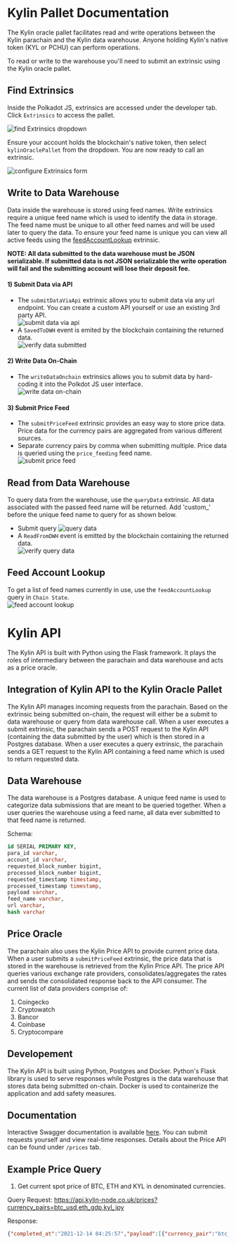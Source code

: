 # Kylin Pallet Documentation

The Kylin oracle pallet facilitates read and write operations between the Kylin parachain and the Kylin data warehouse. Anyone holding Kylin's native token (KYL or PCHU) can perform operations.  

To read or write to the warehouse you'll need to submit an extrinsic using the Kylin oracle pallet.

## Find Extrinsics
Inside the Polkadot JS, extrinsics are accessed under the developer tab. Click `Extrinsics` to access the pallet.  

![find Extrinsics dropdown](./doc/imgs/extrinsic_dropdown.png)

Ensure your account holds the blockchain's native token, then select `kylinOraclePallet` from the dropdown. You are now ready to call an extrinsic.

![configure Extrinsics form](./doc/imgs/extrinsic_form.png)

## Write to Data Warehouse
Data inside the warehouse is stored using feed names. Write extrinsics require a unique feed name which is used to identify the data in storage. The feed name must be unique to all other feed names and will be used later to query the data. To ensure your feed name is unique you can view all active feeds using the [feedAccountLookup](#Feed-Account-Lookup) extrinsic.  

**NOTE: All data submitted to the data warehouse must be JSON serializable. If submitted data is not JSON serializable the write operation will fail and the submitting account will lose their deposit fee.**

#### 1) Submit Data via API  
- The `submitDataViaApi` extrinsic allows you to submit data via any url endpoint. You can create a custom API yourself or use an existing 3rd party API.  
![submit data via api](./doc/imgs/submit_via_api.png)
- A `SavedToDWH` event is emited by the blockchain containing the returned data.  
![verify data submitted](./doc/imgs/verify_submit.png)

#### 2) Write Data On-Chain  
- The `writeDataOnchain` extrinsics allows you to submit data by hard-coding it into the Polkdot JS user interface.  
![write data on-chain](./doc/imgs/write_data_onchain.png)

#### 3) Submit Price Feed  
- The `submitPriceFeed` extrinsic provides an easy way to store price data. Price data for the currency pairs are aggregated from various different sources.
- Separate currency pairs by comma when submitting multiple. Price data is queried using the `price_feeding` feed name.  
![submit price feed](./doc/imgs/submit_price_feed.png)

## Read from Data Warehouse
To query data from the warehouse, use the `queryData` extrinsic. All data associated with the passed feed name will be returned. Add 'custom_' before the unique feed name to query for as shown below.
- Submit query
![query data](./doc/imgs/query_feed.png)
- A `ReadFromDWH` event is emitted by the blockchain containing the returned data.  
![verify query data](./doc/imgs/verify_query.png)

## Feed Account Lookup
To get a list of feed names currently in use, use the `feedAccountLookup` query in `Chain State`.  
![feed account lookup](./doc/imgs/feed_account_lookup.png)


# Kylin API

The Kylin API is built with Python using the Flask framework. It plays the roles of intermediary between the parachain and data warehouse and acts as a price oracle.  

## Integration of Kylin API to the Kylin Oracle Pallet

The Kylin API manages incoming requests from the parachain. Based on the extrinsic being submitted on-chain, the request will either be a submit to data warehouse or query from data warehouse call. When a user executes a submit extrinsic, the parachain sends a POST request to the Kylin API (containing the data submitted by the user) which is then stored in a Postgres database. When a user executes a query extrinsic, the parachain sends a GET request to the Kylin API containing a feed name which is used to return requested data.  

## Data Warehouse
The data warehouse is a Postgres database. A unique feed name is used to categorize data submissions that are meant to be queried together. When a user queries the warehouse using a feed name, all data ever submitted to that feed name is returned. 

Schema:
```sql
id SERIAL PRIMARY KEY,
para_id varchar,
account_id varchar,
requested_block_number bigint,
processed_block_number bigint,
requested_timestamp timestamp,
processed_timestamp timestamp,
payload varchar,
feed_name varchar,
url varchar,
hash varchar
```

## Price Oracle 
The parachain also uses the Kylin Price API to provide current price data. When a user submits a `submitPriceFeed` extrinsic, the price data that is stored in the warehouse is retrieved from the Kylin Price API. The price API queries various exchange rate providers, consolidates/aggregates the rates and sends the consolidated response back to the API consumer. The current list of data providers comprise of:
1. Coingecko
2. Cryptowatch
3. Bancor
4. Coinbase
5. Cryptocompare

## Developement
The Kylin API is built using Python, Postgres and Docker. Python's Flask library is used to serve responses while Postgres is the data warehouse that stores data being submitted on-chain. Docker is used to containerize the application and add safety measures. 

## Documentation
Interactive Swagger documentation is available [here](https://api.kylin-node.co.uk/). You can submit requests yourself and view real-time responses. Details about the Price API can be found under `/prices` tab. 

## Example Price Query
1. Get current spot price of BTC, ETH and KYL in denominated currencies.

Query Request:
https://api.kylin-node.co.uk/prices?currency_pairs=btc_usd,eth_gdp,kyl_jpy

Response:
```json
{"completed_at":"2021-12-14 04:25:57","payload":[{"currency_pair":"btc_usd","market_name":"market:coinbase:btcusd","price":47127.12,"processed_at":"2021-12-14 04:25:55","source_name":"coinbase"},{"currency_pair":"btc_usd","market_name":"market:coingecko:btcusd","price":47167.0,"processed_at":"2021-12-14 04:25:56","source_name":"coingecko"},{"currency_pair":"kyl_jpy","market_name":"market:coingecko:kyljpy","price":19.98,"processed_at":"2021-12-14 04:25:57","source_name":"coingecko"},{"currency_pair":"btc_usd","market_name":"market:cryptocompare:btcusd","price":47124.27,"processed_at":"2021-12-14 04:25:57","source_name":"cryptocompare"},{"currency_pair":"kyl_jpy","market_name":"market:cryptocompare:kyljpy","price":20.13,"processed_at":"2021-12-14 04:25:57","source_name":"cryptocompare"},{"currency_pair":"btc_usd","market_name":"market:binance-us:btcusd","price":47097.92,"processed_at":"2021-12-14 04:25:57","source_name":"cryptowatch"},{"currency_pair":"btc_usd","market_name":"market:binance-us:btcusdc","price":47080.37,"processed_at":"2021-12-14 04:25:57","source_name":"cryptowatch"},{"currency_pair":"btc_usd","market_name":"market:binance-us:btcusdt","price":47094.26,"processed_at":"2021-12-14 04:25:57","source_name":"cryptowatch"},{"currency_pair":"btc_usd","market_name":"market:binance:btcusd-perpetual-future-inverse","price":47079,"processed_at":"2021-12-14 04:25:57","source_name":"cryptowatch"},{"currency_pair":"btc_usd","market_name":"market:binance:btcusd-quarterly-future-inverse","price":47122,"processed_at":"2021-12-14 04:25:57","source_name":"cryptowatch"},{"currency_pair":"btc_usd","market_name":"market:binance:btcusd-quarterly-future-inverse-25mar22","price":48138.2,"processed_at":"2021-12-14 04:25:57","source_name":"cryptowatch"},{"currency_pair":"btc_usd","market_name":"market:binance:btcusd-quarterly-future-inverse-31dec21","price":47122,"processed_at":"2021-12-14 04:25:57","source_name":"cryptowatch"},{"currency_pair":"btc_usd","market_name":"market:binance:btcusdc","price":47075.75,"processed_at":"2021-12-14 04:25:57","source_name":"cryptowatch"},{"currency_pair":"btc_usd","market_name":"market:binance:btcusdp","price":47064.42,"processed_at":"2021-12-14 04:25:57","source_name":"cryptowatch"},{"currency_pair":"btc_usd","market_name":"market:binance:btcusdt","price":47080.69,"processed_at":"2021-12-14 04:25:57","source_name":"cryptowatch"},{"currency_pair":"btc_usd","market_name":"market:binance:btcusdt-perpetual-futures","price":47055.44,"processed_at":"2021-12-14 04:25:57","source_name":"cryptowatch"},{"currency_pair":"btc_usd","market_name":"market:bisq:btcusd","price":49288.9341,"processed_at":"2021-12-14 04:25:57","source_name":"cryptowatch"},{"currency_pair":"btc_usd","market_name":"market:bitbay:btcusd","price":46613,"processed_at":"2021-12-14 04:25:57","source_name":"cryptowatch"},{"currency_pair":"btc_usd","market_name":"market:bitbay:btcusdc","price":47167.389999,"processed_at":"2021-12-14 04:25:57","source_name":"cryptowatch"},{"currency_pair":"btc_usd","market_name":"market:bitbay:btcusdt","price":47020.91,"processed_at":"2021-12-14 04:25:57","source_name":"cryptowatch"},{"currency_pair":"btc_usd","market_name":"market:bitfinex:btcusd","price":47135,"processed_at":"2021-12-14 04:25:57","source_name":"cryptowatch"},{"currency_pair":"btc_usd","market_name":"market:bitfinex:btcusdt","price":47088,"processed_at":"2021-12-14 04:25:57","source_name":"cryptowatch"},{"currency_pair":"btc_usd","market_name":"market:bitfinex:btcusdt-perpetual-futures","price":47092,"processed_at":"2021-12-14 04:25:57","source_name":"cryptowatch"},{"currency_pair":"btc_usd","market_name":"market:bitflyer:btcusd","price":47110.19,"processed_at":"2021-12-14 04:25:57","source_name":"cryptowatch"},{"currency_pair":"btc_usd","market_name":"market:bitmex:btcusd-biquarterly-future-inverse","price":47970,"processed_at":"2021-12-14 04:25:57","source_name":"cryptowatch"},{"currency_pair":"btc_usd","market_name":"market:bitmex:btcusd-biquarterly-future-inverse-25mar22","price":47970,"processed_at":"2021-12-14 04:25:57","source_name":"cryptowatch"},{"currency_pair":"btc_usd","market_name":"market:bitmex:btcusd-perpetual-future-inverse","price":47079.5,"processed_at":"2021-12-14 04:25:57","source_name":"cryptowatch"},{"currency_pair":"btc_usd","market_name":"market:bitmex:btcusd-quarterly-future-inverse","price":47125,"processed_at":"2021-12-14 04:25:57","source_name":"cryptowatch"},{"currency_pair":"btc_usd","market_name":"market:bitmex:btcusdt-monthly-futures","price":47011.5,"processed_at":"2021-12-14 04:25:57","source_name":"cryptowatch"},{"currency_pair":"btc_usd","market_name":"market:bitmex:btcusdt-monthly-futures-31dec21","price":47011.5,"processed_at":"2021-12-14 04:25:57","source_name":"cryptowatch"},{"currency_pair":"btc_usd","market_name":"market:bitstamp:btcusd","price":47103.07,"processed_at":"2021-12-14 04:25:57","source_name":"cryptowatch"},{"currency_pair":"btc_usd","market_name":"market:bitstamp:btcusdc","price":47161.09,"processed_at":"2021-12-14 04:25:57","source_name":"cryptowatch"},{"currency_pair":"btc_usd","market_name":"market:bitstamp:btcusdt","price":47032.79,"processed_at":"2021-12-14 04:25:57","source_name":"cryptowatch"},{"currency_pair":"btc_usd","market_name":"market:bittrex:btcusd","price":47093.146,"processed_at":"2021-12-14 04:25:57","source_name":"cryptowatch"},{"currency_pair":"btc_usd","market_name":"market:bittrex:btcusdt","price":47072.26356283,"processed_at":"2021-12-14 04:25:57","source_name":"cryptowatch"},{"currency_pair":"btc_usd","market_name":"market:cexio:btcusd","price":47095,"processed_at":"2021-12-14 04:25:57","source_name":"cryptowatch"},{"currency_pair":"btc_usd","market_name":"market:cexio:btcusdt","price":46806.5,"processed_at":"2021-12-14 04:25:57","source_name":"cryptowatch"},{"currency_pair":"btc_usd","market_name":"market:coinbase-pro:btcusd","price":47106.56,"processed_at":"2021-12-14 04:25:57","source_name":"cryptowatch"},{"currency_pair":"btc_usd","market_name":"market:coinbase-pro:btcusdc","price":47109.11,"processed_at":"2021-12-14 04:25:57","source_name":"cryptowatch"},{"currency_pair":"btc_usd","market_name":"market:coinbase-pro:btcusdt","price":47076.86,"processed_at":"2021-12-14 04:25:57","source_name":"cryptowatch"},{"currency_pair":"btc_usd","market_name":"market:deribit:btcusd-perpetual-future-inverse","price":47126,"processed_at":"2021-12-14 04:25:57","source_name":"cryptowatch"},{"currency_pair":"btc_usd","market_name":"market:deribit:btcusd-quarterly-future-inverse","price":47191.5,"processed_at":"2021-12-14 04:25:57","source_name":"cryptowatch"},{"currency_pair":"btc_usd","market_name":"market:deribit:btcusd-quarterly-future-inverse-24jun22","price":48988.5,"processed_at":"2021-12-14 04:25:57","source_name":"cryptowatch"},{"currency_pair":"btc_usd","market_name":"market:deribit:btcusd-quarterly-future-inverse-25mar22","price":48006.5,"processed_at":"2021-12-14 04:25:57","source_name":"cryptowatch"},{"currency_pair":"btc_usd","market_name":"market:deribit:btcusd-quarterly-future-inverse-28jan22","price":47466,"processed_at":"2021-12-14 04:25:57","source_name":"cryptowatch"},{"currency_pair":"btc_usd","market_name":"market:deribit:btcusd-quarterly-future-inverse-30sep22","price":50128.5,"processed_at":"2021-12-14 04:25:57","source_name":"cryptowatch"},{"currency_pair":"btc_usd","market_name":"market:ftx-us:btcusd","price":47112,"processed_at":"2021-12-14 04:25:57","source_name":"cryptowatch"},{"currency_pair":"btc_usd","market_name":"market:ftx-us:btcusdt","price":47082,"processed_at":"2021-12-14 04:25:57","source_name":"cryptowatch"},{"currency_pair":"btc_usd","market_name":"market:ftx:btcusd","price":47100,"processed_at":"2021-12-14 04:25:57","source_name":"cryptowatch"},{"currency_pair":"btc_usd","market_name":"market:ftx:btcusd-perpetual-futures","price":47108,"processed_at":"2021-12-14 04:25:57","source_name":"cryptowatch"},{"currency_pair":"btc_usd","market_name":"market:ftx:btcusd-quarterly-futures","price":47195,"processed_at":"2021-12-14 04:25:57","source_name":"cryptowatch"},{"currency_pair":"btc_usd","market_name":"market:ftx:btcusd-quarterly-futures-25mar22","price":48238,"processed_at":"2021-12-14 04:25:57","source_name":"cryptowatch"},{"currency_pair":"btc_usd","market_name":"market:ftx:btcusd-quarterly-futures-31dec21","price":47195,"processed_at":"2021-12-14 04:25:57","source_name":"cryptowatch"},{"currency_pair":"btc_usd","market_name":"market:ftx:btcusdt","price":47084,"processed_at":"2021-12-14 04:25:57","source_name":"cryptowatch"},{"currency_pair":"btc_usd","market_name":"market:gateio:btcusd","price":47093,"processed_at":"2021-12-14 04:25:57","source_name":"cryptowatch"},{"currency_pair":"btc_usd","market_name":"market:gateio:btcusdt","price":47070.36,"processed_at":"2021-12-14 04:25:57","source_name":"cryptowatch"},{"currency_pair":"btc_usd","market_name":"market:gemini:btcusd","price":47111.27,"processed_at":"2021-12-14 04:25:57","source_name":"cryptowatch"},{"currency_pair":"btc_usd","market_name":"market:hitbtc:btcusdc","price":47077.78656,"processed_at":"2021-12-14 04:25:57","source_name":"cryptowatch"},{"currency_pair":"btc_usd","market_name":"market:hitbtc:btcusdt","price":47073.27,"processed_at":"2021-12-14 04:25:57","source_name":"cryptowatch"},{"currency_pair":"btc_usd","market_name":"market:huobi:btcusdc","price":47100.83,"processed_at":"2021-12-14 04:25:57","source_name":"cryptowatch"},{"currency_pair":"btc_usd","market_name":"market:huobi:btcusdt","price":47078.91,"processed_at":"2021-12-14 04:25:57","source_name":"cryptowatch"},{"currency_pair":"btc_usd","market_name":"market:kraken-futures:btcusd-biquarterly-future-inverse","price":48552,"processed_at":"2021-12-14 04:25:57","source_name":"cryptowatch"},{"currency_pair":"btc_usd","market_name":"market:kraken-futures:btcusd-biquarterly-future-inverse-24jun22","price":48552,"processed_at":"2021-12-14 04:25:57","source_name":"cryptowatch"},{"currency_pair":"btc_usd","market_name":"market:kraken-futures:btcusd-monthly-future-inverse","price":47005,"processed_at":"2021-12-14 04:25:57","source_name":"cryptowatch"},{"currency_pair":"btc_usd","market_name":"market:kraken-futures:btcusd-monthly-future-inverse-31dec21","price":47005,"processed_at":"2021-12-14 04:25:57","source_name":"cryptowatch"},{"currency_pair":"btc_usd","market_name":"market:kraken-futures:btcusd-perpetual-future-inverse","price":47099,"processed_at":"2021-12-14 04:25:57","source_name":"cryptowatch"},{"currency_pair":"btc_usd","market_name":"market:kraken-futures:btcusd-quarterly-future-inverse","price":47640.5,"processed_at":"2021-12-14 04:25:57","source_name":"cryptowatch"},{"currency_pair":"btc_usd","market_name":"market:kraken-futures:btcusd-quarterly-future-inverse-25mar22","price":47640.5,"processed_at":"2021-12-14 04:25:57","source_name":"cryptowatch"},{"currency_pair":"btc_usd","market_name":"market:kraken:btcusd","price":47082,"processed_at":"2021-12-14 04:25:57","source_name":"cryptowatch"},{"currency_pair":"btc_usd","market_name":"market:kraken:btcusdc","price":47124.12,"processed_at":"2021-12-14 04:25:57","source_name":"cryptowatch"},{"currency_pair":"btc_usd","market_name":"market:kraken:btcusdt","price":47081,"processed_at":"2021-12-14 04:25:57","source_name":"cryptowatch"},{"currency_pair":"btc_usd","market_name":"market:liquid:btcusd","price":47143.8,"processed_at":"2021-12-14 04:25:57","source_name":"cryptowatch"},{"currency_pair":"btc_usd","market_name":"market:liquid:btcusdt","price":47086.01,"processed_at":"2021-12-14 04:25:57","source_name":"cryptowatch"},{"currency_pair":"btc_usd","market_name":"market:okcoin:btcusd","price":47089.48,"processed_at":"2021-12-14 04:25:57","source_name":"cryptowatch"},{"currency_pair":"btc_usd","market_name":"market:okcoin:btcusdt","price":47101.9,"processed_at":"2021-12-14 04:25:57","source_name":"cryptowatch"},{"currency_pair":"btc_usd","market_name":"market:okex:btcusd-biquarterly-future-inverse","price":48160.4,"processed_at":"2021-12-14 04:25:57","source_name":"cryptowatch"},{"currency_pair":"btc_usd","market_name":"market:okex:btcusd-biweekly-future-inverse","price":47131.6,"processed_at":"2021-12-14 04:25:57","source_name":"cryptowatch"},{"currency_pair":"btc_usd","market_name":"market:okex:btcusd-quarterly-future-inverse","price":47101.2,"processed_at":"2021-12-14 04:25:57","source_name":"cryptowatch"},{"currency_pair":"btc_usd","market_name":"market:okex:btcusd-weekly-future-inverse","price":47091.5,"processed_at":"2021-12-14 04:25:57","source_name":"cryptowatch"},{"currency_pair":"btc_usd","market_name":"market:okex:btcusdc","price":47099,"processed_at":"2021-12-14 04:25:57","source_name":"cryptowatch"},{"currency_pair":"btc_usd","market_name":"market:okex:btcusdk","price":47093.9,"processed_at":"2021-12-14 04:25:57","source_name":"cryptowatch"},{"currency_pair":"btc_usd","market_name":"market:okex:btcusdt","price":47076.3,"processed_at":"2021-12-14 04:25:57","source_name":"cryptowatch"},{"currency_pair":"btc_usd","market_name":"market:okex:btcusdt-biquarterly-futures","price":48212.2,"processed_at":"2021-12-14 04:25:57","source_name":"cryptowatch"},{"currency_pair":"btc_usd","market_name":"market:okex:btcusdt-biweekly-futures","price":47170.4,"processed_at":"2021-12-14 04:25:57","source_name":"cryptowatch"},{"currency_pair":"btc_usd","market_name":"market:okex:btcusdt-quarterly-futures","price":47152.7,"processed_at":"2021-12-14 04:25:57","source_name":"cryptowatch"},{"currency_pair":"btc_usd","market_name":"market:okex:btcusdt-weekly-futures","price":47101.4,"processed_at":"2021-12-14 04:25:57","source_name":"cryptowatch"},{"currency_pair":"btc_usd","market_name":"market:poloniex:btcusdc","price":47103.2165643,"processed_at":"2021-12-14 04:25:57","source_name":"cryptowatch"},{"currency_pair":"btc_usd","market_name":"market:poloniex:btcusdj","price":46000.00000011,"processed_at":"2021-12-14 04:25:57","source_name":"cryptowatch"},{"currency_pair":"btc_usd","market_name":"market:poloniex:btcusdt","price":47068.91497841,"processed_at":"2021-12-14 04:25:57","source_name":"cryptowatch"}],"started_at":"2021-12-14 04:25:55"}
```
